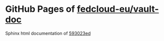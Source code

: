 GitHub Pages of [fedcloud-eu/vault-doc](https://github.com/fedcloud-eu/vault-doc.git)
===
Sphinx html documentation of [593023ed](https://github.com/fedcloud-eu/vault-doc/tree/593023ed4774e5c374b111335239e177c9a36547)
